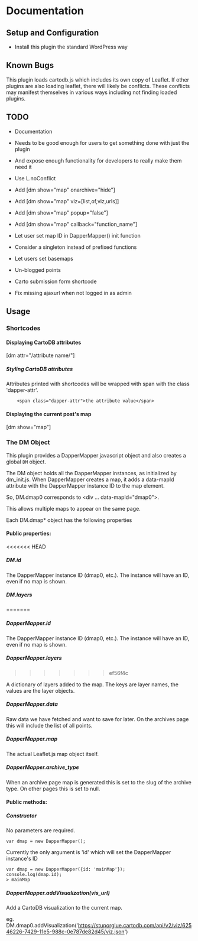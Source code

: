 Documentation
=============

Setup and Configuration
-----------------------

 * Install this plugin the standard WordPress way

Known Bugs
----------

This plugin loads cartodb.js which includes its own copy of Leaflet. If other 
plugins are also loading leaflet, there will likely be conflicts. These conflicts
may manifest themselves in various ways including not finding loaded plugins.



TODO
----

 * Documentation

 * Needs to be good enough for users to get something done with just the plugin
 * And expose enough functionality for developers to really make them need it
 * Use L.noConflict 
 * Add [dm show="map" onarchive="hide"]
 * Add [dm show="map" viz=[list,of,viz,urls]]
 * Add [dm show="map" popup="false"]
 * Add [dm show="map" callback="function_name"]
 * Let user set map ID in DapperMapper() init function
 * Consider a singleton instead of prefixed functions
 * Let users set basemaps
 * Un-blogged points
 * Carto submission form shortcode
 * Fix missing ajaxurl when not logged in as admin


Usage
-----

### Shortcodes

#### Displaying CartoDB attributes

[dm attr="/attribute name/"]

##### Styling CartoDB attributes

Attributes printed with shortcodes will be wrapped with span with the class 'dapper-attr'.

```
    <span class="dapper-attr">the attribute value</span>
```

#### Displaying the current post's map

[dm show="map"]


### The DM Object

This plugin provides a DapperMapper javascript object and also creates a global ```DM``` object.

The DM object holds all the DapperMapper instances, as initialized by dm_init.js. When DapperMapper
creates a map, it adds a data-mapId attribute with the DapperMapper instance ID to the map element. 

So, DM.dmap0 corresponds to <div ... data-mapId="dmap0">. 

This allows multiple maps to appear on the same page.

Each DM.dmap* object has the following properties

#### Public properties:

<<<<<<< HEAD
##### DM.id

The DapperMapper instance ID (dmap0, etc.). The instance will have an ID, even if no map is shown.

##### DM.layers
=======
##### DapperMapper.id

The DapperMapper instance ID (dmap0, etc.). The instance will have an ID, even if no map is shown.

##### DapperMapper.layers
>>>>>>> ef56f4c

A dictionary of layers added to the map. The keys are layer names, the values are the layer objects. 

##### DapperMapper.data

Raw data we have fetched and want to save for later. On the archives page this will include the list of all points.

##### DapperMapper.map

The actual Leaflet.js map object itself. 

##### DapperMapper.archive_type

When an archive page map is generated this is set to the slug of the archive type. On other pages this is set to null.


#### Public methods:

##### Constructor 

No parameters are required.

    var dmap = new DapperMapper();

Currently the only argument is 'id' which will set the DapperMapper instance's ID

    var dmap = new DapperMapper({id: 'mainMap'});
    console.log(dmap.id);
    > mainMap

##### DapperMapper.addVisualization(vis_url)

Add a CartoDB visualization to the current map.

eg. DM.dmap0.addVisualization('https://stuporglue.cartodb.com/api/v2/viz/62546226-7429-11e5-988c-0e787de82d45/viz.json')


